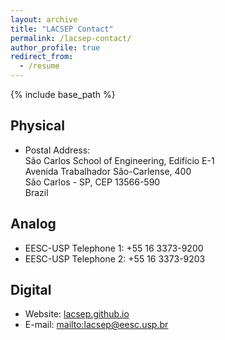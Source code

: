 ```yaml
---
layout: archive
title: "LACSEP Contact"
permalink: /lacsep-contact/
author_profile: true
redirect_from:
  - /resume
---
```


{% include base_path %}

## Physical
* Postal Address:<br />
São Carlos School of Engineering, Edifício E-1<br />
Avenida Trabalhador São-Carlense, 400<br />
São Carlos - SP, CEP 13566-590<br />
Brazil

## Analog
* EESC-USP Telephone 1: +55 16 3373-9200
* EESC-USP Telephone 2: +55 16 3373-9203

## Digital
* Website: [lacsep.github.io](http://www.lacsep.github.io)
* E-mail: <mailto:lacsep@eesc.usp.br>
<br />
